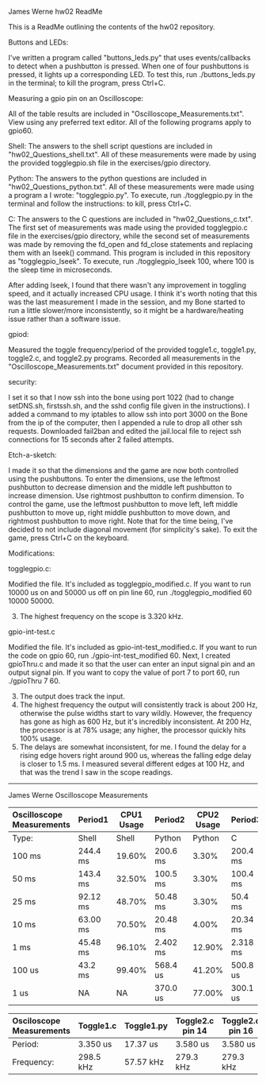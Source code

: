 James Werne 
hw02 ReadMe

This is a ReadMe outlining the contents of the hw02 repository.



Buttons and LEDs: 

I've written a program called "buttons_leds.py" that uses events/callbacks to detect when a pushbutton is pressed. When one of four pushbuttons is pressed, it lights up a corresponding LED. To test this, run ./buttons_leds.py in the terminal; to kill the program, press Ctrl+C.



Measuring a gpio pin on an Oscilloscope: 

All of the table results are included in "Oscilloscope_Measurements.txt". View using any preferred text editor. All of the following programs apply to gpio60.

Shell:
The answers to the shell script questions are included in "hw02_Questions_shell.txt". All of these measurements were made by using the provided togglegpio.sh file in the exercises/gpio directory.

Python: 
The answers to the python questions are included in "hw02_Questions_python.txt". All of these measurements were made using a program a I wrote: "togglegpio.py". To execute, run ./togglegpio.py in the terminal and follow the instructions: to kill, press Ctrl+C.

C: 
The answers to the C questions are included in "hw02_Questions_c.txt". The first set of measurements was made using the provided togglegpio.c file in the exercises/gpio directory, while the second set of measurements was made by removing the fd_open and fd_close statements and replacing them with an lseek() command. This program is included in this repository as "togglegpio_lseek". To execute, run ./togglegpio_lseek 100, where 100 is the sleep time in microseconds.

After adding lseek, I found that there wasn't any improvement in toggling speed, and it actually increased CPU usage. I think it's worth noting that this was the last measurement I made in the session, and my Bone started to run a little slower/more inconsistently, so it might be a hardware/heating issue rather than a software issue.



gpiod: 

Measured the toggle frequency/period of the provided toggle1.c, toggle1.py, toggle2.c, and toggle2.py programs. Recorded all measurements in the "Oscilloscope_Measurements.txt" document provided in this repository.



security:

I set it so that I now ssh into the bone using port 1022 (had to change setDNS.sh, firstssh.sh, and the sshd config file given in the instructions).
I added a command to my iptables to allow ssh into port 3000 on the Bone from the ip of the computer, then I appended a rule to drop all other ssh requests.
Downloaded fail2ban and edited the jail.local file to reject ssh connections for 15 seconds after 2 failed attempts.



Etch-a-sketch: 

I made it so that the dimensions and the game are now both controlled using the pushbuttons. 
To enter the dimensions, use the leftmost pushbutton to decrease dimension and the middle left pushbutton to increase dimension. Use rightmost pushbutton to confirm dimension. To control the game, use the leftmost pushbutton to move left, left middle pushbutton to move up, right middle pushbutton to move down, and rightmost pushbutton to move right. 
Note that for the time being, I've decided to not include diagonal movement (for simplicity's sake). To exit the game, press Ctrl+C on the keyboard.



Modifications:

togglegpio.c: 

Modified the file. It's included as togglegpio_modified.c. If you want to run 10000 us on and 50000 us off on pin line 60, run ./togglegpio_modified 60 10000 50000.

3) The highest frequency on the scope is 3.320 kHz.

gpio-int-test.c 

Modified the file. It's included as gpio-int-test_modified.c. If you want to run the code on gpio 60, run ./gpio-int-test_modified 60. Next, I created gpioThru.c and made it so that the user can enter an input signal pin and an output signal pin. If you want to copy the value of port 7 to port 60, run ./gpioThru 7 60.

3) The output does track the input.
4) The highest frequency the output will consistently track is about 200 Hz, otherwise the pulse widths start to vary wildly. However, the frequency has gone as high as 600 Hz, but it's incredibly inconsistent. At 200 Hz, the processor is at 78% usage; any higher, the processor quickly hits 100% usage.
5) The delays are somewhat inconsistent, for me. I found the delay for a rising edge hovers right around 900 us, whereas the falling edge delay is closer to 1.5 ms. I measured several different edges at 100 Hz, and that was the trend I saw in the scope readings.


--------------------------------------------------------------------
James Werne
Oscilloscope Measurements

| Oscilloscope Measurements | Period1    | CPU1 Usage | Period2    | CPU2 Usage | Period3    | CPU3 Usage | Period4    | CPU4 Usage |
| :---                      | ---        | ---        | ---        | ---        | ---        | ---        | ---        | ---        |
| Type:                     | Shell      | Shell      | Python     | Python     | C          | C          | CModified  | CModified  |
| 100 ms                    | 244.4 ms   | 19.60%     | 200.6 ms   | 3.30%      | 200.4 ms   | 3.30%      | 200.4 ms   | 2.60%    |
| 50 ms                     | 143.4 ms   | 32.50%     | 100.5 ms   | 3.30%      | 100.4 ms   | 3.30%      | 100.4 ms   | 3.20%    |
| 25 ms                     | 92.12 ms   | 48.70%     | 50.48 ms   | 3.30%      | 50.4 ms    | 3.90%      | 50.38 ms   | 3.30%    |
| 10 ms                     | 63.00 ms   | 70.50%     | 20.48 ms   | 4.00%      | 20.34 ms   | 4.60%      | 20.35 ms   | 4.00%    |
| 1 ms                      | 45.48 ms   | 96.10%     | 2.402 ms   | 12.90%     | 2.318 ms   | 13.50%     | 2.328 ms   | 10.50%   |
| 100 us                    | 43.2 ms    | 99.40%     | 568.4 us   | 41.20%     | 500.8 us   | 40.70%     | 507 us     | 50.10%   |
| 1 us                      | NA         | NA         | 370.0 us   | 77.00%     | 300.1 us   | 61.90%     | 305 us     | 74.20%   |


| Osciloscope Measurements | Toggle1.c        | Toggle1.py        | Toggle2.c pin 14 | Toggle2.c pin 16 | Toggle2.py pin 14 | Toggle2.py pin 16 |
| :---                     | ---              | ---               | ---              | ---              | ---               | ---               |
| Period:                  | 3.350 us         | 17.37 us          | 3.580 us         | 3.580 us         | 17.90 us          | 17.90 us          |
| Frequency:               | 298.5 kHz        | 57.57 kHz         | 279.3 kHz        | 279.3 kHz        | 55.87 kHz         | 55.87 kHz         |
